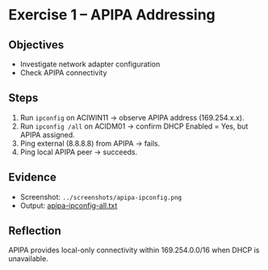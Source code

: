 # Exercise 1 – APIPA Addressing

## Objectives
- Investigate network adapter configuration
- Check APIPA connectivity

## Steps
1. Run `ipconfig` on ACIWIN11 → observe APIPA address (169.254.x.x).
2. Run `ipconfig /all` on ACIDM01 → confirm DHCP Enabled = Yes, but APIPA assigned.
3. Ping external (8.8.8.8) from APIPA → fails.
4. Ping local APIPA peer → succeeds.

## Evidence
- Screenshot: `../screenshots/apipa-ipconfig.png`
- Output: [apipa-ipconfig-all.txt](../apipa-ipconfig-all.txt)

## Reflection
APIPA provides local-only connectivity within 169.254.0.0/16 when DHCP is unavailable.
